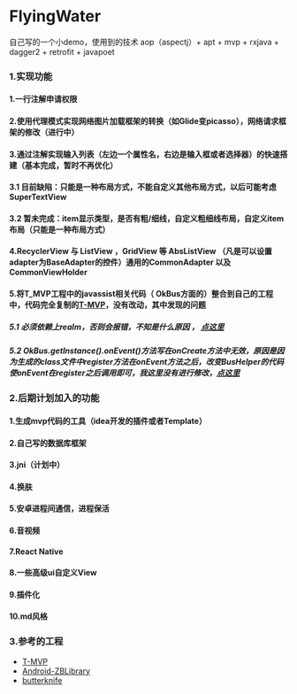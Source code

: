 # FlyingWater
自己写的一个小demo，使用到的技术 aop（aspectj）+ apt + mvp + rxjava + dagger2 + retrofit + javapoet 
### 1.实现功能
#### 1.一行注解申请权限
#### 2.使用代理模式实现网络图片加载框架的转换（如Glide变picasso），网络请求框架的修改（进行中）
#### 3.通过注解实现输入列表（左边一个属性名，右边是输入框或者选择器）的快速搭建（基本完成，暂时不再优化）
#### 3.1 目前缺陷：只能是一种布局方式，不能自定义其他布局方式，以后可能考虑SuperTextView
#### 3.2 暂未完成：item显示类型，是否有粗/细线，自定义粗细线布局，自定义item布局（只能是一种布局方式）
#### 4.RecyclerView 与 ListView ，GridView 等 AbsListView （凡是可以设置adapter为BaseAdapter的控件）通用的CommonAdapter 以及CommonViewHolder
#### 5.将T_MVP工程中的javassist相关代码（ OkBus方面的）整合到自己的工程中，代码完全复制的[T-MVP](https://github.com/north2016/T-MVP)，没有改动，其中发现的问题
##### 5.1 必须依赖上realm，否则会报错，不知是什么原因 ， [点这里](https://github.com/north2016/T-MVP/issues/39)
##### 5.2 OkBus.getInstance().onEvent()方法写在onCreate方法中无效，原因是因为生成的class文件中register方法在onEvent方法之后，改变BusHelper的代码使onEvent在register之后调用即可，我这里没有进行修改，[点这里](https://github.com/north2016/T-MVP/issues/40)
### 2.后期计划加入的功能
#### 1.生成mvp代码的工具（idea开发的插件或者Template）
#### 2.自己写的数据库框架
#### 3.jni（计划中）
#### 4.换肤
#### 5.安卓进程间通信，进程保活
#### 6.音视频
#### 7.React Native
#### 8.一些高级ui自定义View
#### 9.插件化
#### 10.md风格
### 3.参考的工程
- [T-MVP](https://github.com/north2016/T-MVP)
- [Android-ZBLibrary](https://github.com/TommyLemon/Android-ZBLibrary)
- [butterknife](https://github.com/JakeWharton/butterknife)
